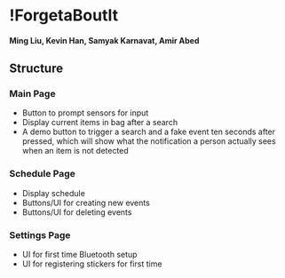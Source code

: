 # !ForgetaBoutIt

#### Ming Liu, Kevin Han, Samyak Karnavat, Amir Abed

## Structure
### Main Page
  - Button to prompt sensors for input 
  - Display current items in bag after a search
  - A demo button to trigger a search and a fake event ten seconds after pressed,
    which will show what the notification a person actually sees when an item is not detected
### Schedule Page
  - Display schedule
  - Buttons/UI for creating new events
  - Buttons/UI for deleting events
### Settings Page
  - UI for first time Bluetooth setup
  - UI for registering stickers for first time

